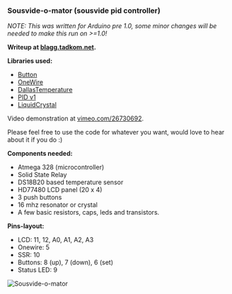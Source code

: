
### Sousvide-o-mator (sousvide pid controller)

_NOTE: This was written for Arduino pre 1.0, some minor changes will be needed
to make this run on >=1.0!_

**Writeup at [blagg.tadkom.net](http://blagg.tadkom.net/tag/sousvide/).**

**Libraries used:**

- [Button](https://github.com/tigoe/Button)
- [OneWire](http://www.pjrc.com/teensy/td_libs_OneWire.html)
- [DallasTemperature](http://www.milesburton.com/?title=Dallas_Temperature_Control_Library)
- [PID v1](http://code.google.com/p/arduino-pid-library/)
- [LiquidCrystal](http://www.arduino.cc/en/Tutorial/LiquidCrystal)

Video demonstration at [vimeo.com/26730692](http://vimeo.com/26730692).

Please feel free to use the code for whatever you want,
would love to hear about it if you do :)

**Components needed:**

- Atmega 328 (microcontroller)
- Solid State Relay
- DS18B20 based temperature sensor
- HD77480 LCD panel (20 x 4)
- 3 push buttons
- 16 mhz resonator or crystal
- A few basic resistors, caps, leds and transistors.

**Pins-layout:**

- LCD: 11, 12, A0, A1, A2, A3
- Onewire: 5
- SSR: 10
- Buttons: 8 (up), 7 (down), 6 (set)
- Status LED: 9

![Sousvide-o-mator](http://stianeikeland.files.wordpress.com/2011/08/k7im7155.jpg?w=400)

